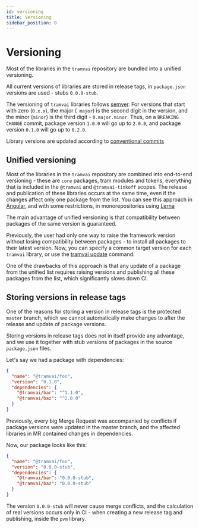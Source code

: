 ```yaml
---
id: versioning
title: Versioning
sidebar_position: 8
---
```


# Versioning

Most of the libraries in the `tramvai` repository are bundled into a unified versioning.

All current versions of libraries are stored in release tags, in `package.json` versions are used - stubs `0.0.0-stub`.

The versioning of `tramvai` libraries follows [semver](https://semver.org/lang/ru/). For versions that start with zero (`0.x.x`), the major (` major`) is the second digit in the version, and the minor (`minor`) is the third digit - `0.major.minor`. Thus, on a `BREAKING CHANGE` commit, package version `1.0.0` will go up to `2.0.0`, and package version `0.1.0` will go up to `0.2.0`.

Library versions are updated according to [conventional commits](https://www.conventionalcommits.org/en/v1.0.0/)

## Unified versioning

Most of the libraries in the `tramvai` repository are combined into end-to-end versioning - these are `core` packages, tram modules and tokens, everything that is included in the `@tramvai` and `@tramvai-tinkoff` scopes. The release and publication of these libraries occurs at the same time, even if the changes affect only one package from the list.
You can see this approach in [Angular](https://angular.io/guide/releases), and with some restrictions, in monorepositories using [Lerna](https://github.com/lerna/lerna#fixedlocked-mode-default)

The main advantage of unified versioning is that compatibility between packages of the same version is guaranteed.

Previously, the user had only one way to raise the framework version without losing compatibility between packages - to install all packages to their latest version.
Now, you can specify a common target version for each `tramvai` library, or use the [tramvai update](how-to/tramvai-update.md) command.

One of the drawbacks of this approach is that any update of a package from the unified list requires raising versions and publishing all these packages from the list, which significantly slows down CI.

## Storing versions in release tags

One of the reasons for storing a version in release tags is the protected `master` branch, which we cannot automatically make changes to after the release and update of package versions.

Storing versions in release tags does not in itself provide any advantage, and we use it together with stub versions of packages in the source `package.json` files.
 
Let's say we had a package with dependencies:

```json
{ 
  "name": "@tramvai/foo", 
  "version": "0.1.0", 
  "dependencies": { 
    "@tramvai/bar": "^1.1.0", 
    "@tramvai/baz": "^2.0.0" 
  } 
}
```

Previously, every big Merge Request was accompanied by conflicts if package versions were updated in the master branch, and the affected libraries in MR contained changes in dependencies.

Now, our package looks like this:

```json
{ 
  "name": "@tramvai/foo", 
  "version": "0.0.0-stub", 
  "dependencies": { 
    "@tramvai/bar": "0.0.0-stub", 
    "@tramvai/baz": "0.0.0-stub" 
  } 
}
```

The version `0.0.0-stub` will never cause merge conflicts, and the calculation of real versions occurs only in CI - when creating a new release tag and publishing, inside the `pvm` library.
